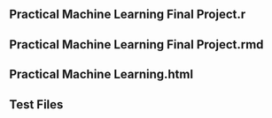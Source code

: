 ## Practical Machine Learning Final Project.r
## Practical Machine Learning Final Project.rmd
## Practical Machine Learning.html
## Test Files
